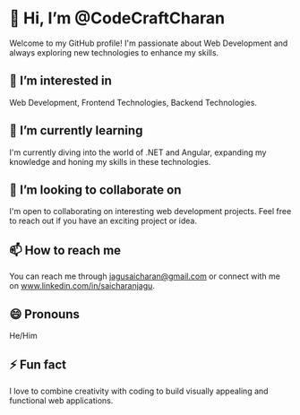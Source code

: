 # 👋 Hi, I’m @CodeCraftCharan
Welcome to my GitHub profile! I'm passionate about Web Development and always exploring new technologies to enhance my skills.

## 👀 I’m interested in
Web Development, Frontend Technologies, Backend Technologies.

## 🌱 I’m currently learning
I'm currently diving into the world of .NET and Angular, expanding my knowledge and honing my skills in these technologies.

## 💞️ I’m looking to collaborate on
I'm open to collaborating on interesting web development projects. Feel free to reach out if you have an exciting project or idea.

## 📫 How to reach me
You can reach me through jagusaicharan@gmail.com or connect with me on www.linkedin.com/in/saicharanjagu.

## 😄 Pronouns
He/Him

## ⚡ Fun fact
I love to combine creativity with coding to build visually appealing and functional web applications.


